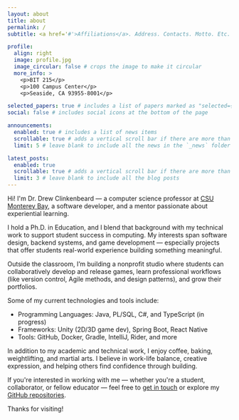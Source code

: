 ```yaml
---
layout: about
title: about
permalink: /
subtitle: <a href='#'>Affiliations</a>. Address. Contacts. Motto. Etc.

profile:
  align: right
  image: profile.jpg
  image_circular: false # crops the image to make it circular
  more_info: >
    <p>BIT 215</p>
    <p>100 Campus Center</p>
    <p>Seaside, CA 93955-8001</p>

selected_papers: true # includes a list of papers marked as "selected={true}"
social: false # includes social icons at the bottom of the page

announcements:
  enabled: true # includes a list of news items
  scrollable: true # adds a vertical scroll bar if there are more than 3 news items
  limit: 5 # leave blank to include all the news in the `_news` folder

latest_posts:
  enabled: true
  scrollable: true # adds a vertical scroll bar if there are more than 3 new posts items
  limit: 3 # leave blank to include all the blog posts
---
```


Hi! I'm Dr. Drew Clinkenbeard — a computer science professor at [CSU Monterey Bay](https://csumb.edu), a software developer, and a mentor passionate about experiential learning.

I hold a Ph.D. in Education, and I blend that background with my technical work to support student success in computing. My interests span software design, backend systems, and game development — especially projects that offer students real-world experience building something meaningful.

Outside the classroom, I’m building a nonprofit studio where students can collaboratively develop and release games, learn professional workflows (like version control, Agile methods, and design patterns), and grow their portfolios.

Some of my current technologies and tools include:

- Programming Languages: Java, PL/SQL, C#, and TypeScript (in progress)
- Frameworks: Unity (2D/3D game dev), Spring Boot, React Native
- Tools: GitHub, Docker, Gradle, IntelliJ, Rider, and more

In addition to my academic and technical work, I enjoy coffee, baking, weightlifting, and martial arts. I believe in work-life balance, creative expression, and helping others find confidence through building.

If you're interested in working with me — whether you're a student, collaborator, or fellow educator — feel free to [get in touch](mailto:dclinkenbeard@csumb.edu) or explore my [GitHub repositories](https://github.com/dclinkenbeard).

Thanks for visiting!
